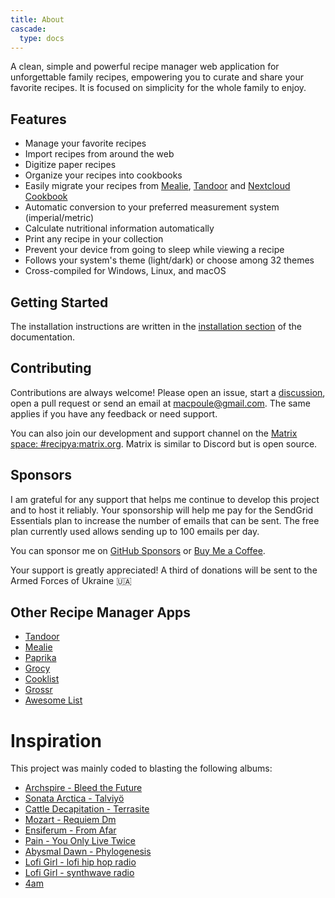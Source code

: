 ```yaml
---
title: About
cascade:
  type: docs
---
```


A clean, simple and powerful recipe manager web application for unforgettable family recipes, empowering you to curate and share your favorite recipes.
It is focused on simplicity for the whole family to enjoy.

## Features

- Manage your favorite recipes
- Import recipes from around the web
- Digitize paper recipes
- Organize your recipes into cookbooks
- Easily migrate your recipes from [Mealie](https://mealie.io), [Tandoor](https://tandoor.dev) and [Nextcloud Cookbook](https://apps.nextcloud.com/apps/cookbook)
- Automatic conversion to your preferred measurement system (imperial/metric)
- Calculate nutritional information automatically
- Print any recipe in your collection
- Prevent your device from going to sleep while viewing a recipe
- Follows your system's theme (light/dark) or choose among 32 themes
- Cross-compiled for Windows, Linux, and macOS

## Getting Started

The installation instructions are written in the [installation section](/guide/docs/installation/) of the documentation.

## Contributing

Contributions are always welcome! Please open an issue, start a [discussion](https://github.com/reaper47/recipya/discussions), open a pull request or send an email
at macpoule@gmail.com. The same applies if you have any feedback or need support.

You can also join our development and support channel on
the [Matrix space: #recipya:matrix.org](https://app.element.io/#/room/#recipya:matrix.org).
Matrix is similar to Discord but is open source.

## Sponsors

I am grateful for any support that helps me continue to develop this project and to host it reliably. Your sponsorship will
help me pay for the SendGrid Essentials plan to increase the number of emails that can be sent. The free plan currently
used allows sending up to 100 emails per day.

You can sponsor me on
[GitHub Sponsors](https://github.com/sponsors/reaper47) or
[Buy Me a Coffee](https://www.buymeacoffee.com/macpoule).

Your support is greatly appreciated! A third of donations will be sent to the Armed Forces of Ukraine 🇺🇦

## Other Recipe Manager Apps

- [Tandoor](https://github.com/TandoorRecipes/recipes)
- [Mealie](https://github.com/mealie-recipes/mealie)
- [Paprika](https://www.paprikaapp.com/)
- [Grocy](https://grocy.info/)
- [Cooklist](https://cooklist.com/)
- [Grossr](https://grossr.com/)
- [Awesome List](https://github.com/awesome-selfhosted/awesome-selfhosted#recipe-management)

# Inspiration

This project was mainly coded to blasting the following albums:
- [Archspire - Bleed the Future](https://www.youtube.com/watch?v=o8H9ahswldM)
- [Sonata Arctica - Talviyö](https://www.youtube.com/watch?v=x6rEDMqM36I)
- [Cattle Decapitation - Terrasite](https://www.youtube.com/watch?v=x6rEDMqM36I)
- [Mozart - Requiem Dm](https://www.youtube.com/watch?v=pBGVfwOLU1w0)
- [Ensiferum - From Afar](https://www.youtube.com/watch?v=6r8OPu3SRSM)
- [Pain - You Only Live Twice](https://www.youtube.com/watch?v=obgCEoLzLs4)
- [Abysmal Dawn - Phylogenesis](https://www.youtube.com/watch?v=xJMybqRMedk&pp=ygUMYWJ5c21hbCBkYXdu)
- [Lofi Girl - lofi hip hop radio](https://www.youtube.com/watch?v=jfKfPfyJRdk)
- [Lofi Girl - synthwave radio](https://www.youtube.com/watch?v=4xDzrJKXOOY)
- [4am](https://www.youtube.com/watch?v=tBcPji_jRDc)
